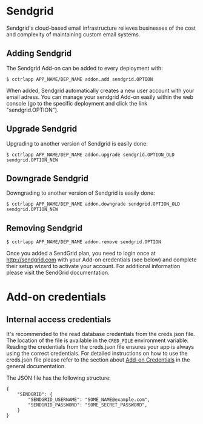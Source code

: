 # Sendgrid

Sendgrid's cloud-based email infrastructure relieves businesses of the cost and complexity of maintaining custom email systems.

## Adding Sendgrid

The Sendgrid Add-on can be added to every deployment with:

~~~
$ cctrlapp APP_NAME/DEP_NAME addon.add sendgrid.OPTION
~~~

When added, Sendgrid automatically creates a new user account with your email adress. You can manage your sendgrid Add-on easily within the web console (go to the specific deployment and click the link "sendgrid.OPTION").

## Upgrade Sendgrid

Upgrading to another version of Sendgrid is easily done:

~~~
$ cctrlapp APP_NAME/DEP_NAME addon.upgrade sendgrid.OPTION_OLD sendgrid.OPTION_NEW 
~~~

## Downgrade Sendgrid

Downgrading to another version of Sendgrid is easily done:

~~~
$ cctrlapp APP_NAME/DEP_NAME addon.downgrade sendgrid.OPTION_OLD sendgrid.OPTION_NEW 
~~~

## Removing Sendgrid

~~~
$ cctrlapp APP_NAME/DEP_NAME addon.remove sendgrid.OPTION
~~~

Once you added a SendGrid plan, you need to login once at http://sendgrid.com with your Add-on credentials (see below) and complete their setup wizard to activate your account. For additional information please visit the SendGrid documentation.

# Add-on credentials

## Internal access credentials

It's recommended to the read database credentials from the creds.json file. The location of the file is available in the `CRED_FILE` environment variable. Reading the credentials from the creds.json file ensures your app is always using the correct credentials. For detailed instructions on how to use the creds.json file please refer to the section about [Add-on Credentials](https://www.cloudcontrol.com/dev-center/platform-documentation#add-ons) in the general documentation.

The JSON file has the following structure:

~~~
{
    "SENDGRID": {
        "SENDGRID_USERNAME": "SOME_NAME@example.com",
        "SENDGRID_PASSWORD": "SOME_SECRET_PASSWORD",
    }
}
~~~


